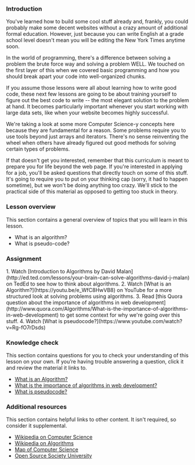 ### Introduction

You've learned how to build some cool stuff already and, frankly, you could probably make some decent websites without a crazy amount of additional formal education. However, just because you can write English at a grade school level doesn't mean you will be editing the New York Times anytime soon.

In the world of programming, there's a difference between solving a problem the brute force way and solving a problem WELL. We touched on the first layer of this when we covered basic programming and how you should break apart your code into well-organized chunks.

If you assume those lessons were all about learning how to write good code, these next few lessons are going to be about training yourself to figure out the best code to write -- the most elegant solution to the problem at hand. It becomes particularly important whenever you start working with large data sets, like when your website becomes highly successful.

We're taking a look at some more Computer Science-y concepts here because they are fundamental for a reason. Some problems require you to use tools beyond just arrays and iterators. There's no sense reinventing the wheel when others have already figured out good methods for solving certain types of problems.

If that doesn't get you interested, remember that this curriculum is meant to prepare you for life beyond the web page. If you're interested in applying for a job, you'll be asked questions that directly touch on some of this stuff. It's going to require you to put on your thinking cap (sorry, it had to happen sometime), but we won't be doing anything too crazy. We'll stick to the practical side of this material as opposed to getting too stuck in theory.

### Lesson overview

This section contains a general overview of topics that you will learn in this lesson.

- What is an algorithm?
- What is pseudo-code?

### Assignment

<div class="lesson-content__panel" markdown="1">
  1. Watch [Introduction to Algorithms by David Malan](http://ed.ted.com/lessons/your-brain-can-solve-algorithms-david-j-malan) on TedEd to see how to think about algorithms.
  2. Watch [What is an Algorithm?](https://youtu.be/e_WfC8HwVB8) on YouTube for a more structured look at solving problems using algorithms.
  3. Read [this Quora question about the importance of algorithms in web development](http://www.quora.com/Algorithms/What-is-the-importance-of-algorithms-in-web-development) to get some context for why we're going over this stuff.
  4. Watch [What is pseudocode?](https://www.youtube.com/watch?v=Rg-fO7rDsds)
</div>

### Knowledge check

This section contains questions for you to check your understanding of this lesson on your own. If you’re having trouble answering a question, click it and review the material it links to.

- [What is an Algorithm?](https://youtu.be/e_WfC8HwVB8)
- [What is the importance of algorithms in web development?](http://www.quora.com/Algorithms/What-is-the-importance-of-algorithms-in-web-development)
- [What is pseudocode?](https://www.youtube.com/watch?v=Rg-fO7rDsds)

### Additional resources

This section contains helpful links to other content. It isn't required, so consider it supplemental.

- [Wikipedia on Computer Science](http://en.wikipedia.org/wiki/Computer_science)
- [Wikipedia on Algorithms](http://en.wikipedia.org/wiki/Algorithm)
- [Map of Computer Science](https://youtu.be/SzJ46YA_RaA)
- [Open Source Society University](https://github.com/ossu/computer-science)
